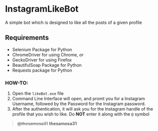 # InstagramLikeBot

A simple bot which is designed to like all the posts of a given profile

## Requirements
 - Selenium Package for Python
 - ChromeDriver for using Chrome, *or*
 - GeckoDriver for using Firefox
 - BeautifulSoap Package for Python
 - Requests package for Python
 
 ### HOW-TO:
 
 1. Open the `likeBot.exe` file 
 2. Command Line Interface will open, and promt you for a Instagram Username, followed by the Password for the Instagram password.
 3. After the authentication, it will ask you for the Instagram handle of the profile that you wish to like. Do **NOT** enter it along with the `@` symbol
 
 > ~~@thesamosa31~~ **thesamosa31**
